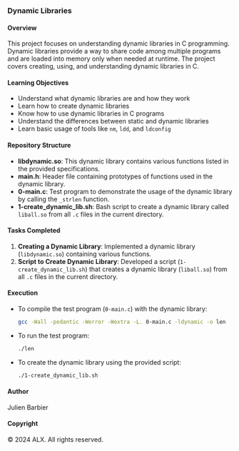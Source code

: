### Dynamic Libraries

#### Overview
This project focuses on understanding dynamic libraries in C programming. Dynamic libraries provide a way to share code among multiple programs and are loaded into memory only when needed at runtime. The project covers creating, using, and understanding dynamic libraries in C.

#### Learning Objectives
- Understand what dynamic libraries are and how they work
- Learn how to create dynamic libraries
- Know how to use dynamic libraries in C programs
- Understand the differences between static and dynamic libraries
- Learn basic usage of tools like `nm`, `ldd`, and `ldconfig`

#### Repository Structure
- **libdynamic.so**: This dynamic library contains various functions listed in the provided specifications.
- **main.h**: Header file containing prototypes of functions used in the dynamic library.
- **0-main.c**: Test program to demonstrate the usage of the dynamic library by calling the `_strlen` function.
- **1-create_dynamic_lib.sh**: Bash script to create a dynamic library called `liball.so` from all `.c` files in the current directory.

#### Tasks Completed
1. **Creating a Dynamic Library**: Implemented a dynamic library (`libdynamic.so`) containing various functions.
2. **Script to Create Dynamic Library**: Developed a script (`1-create_dynamic_lib.sh`) that creates a dynamic library (`liball.so`) from all `.c` files in the current directory.

#### Execution
- To compile the test program (`0-main.c`) with the dynamic library:
  ```bash
  gcc -Wall -pedantic -Werror -Wextra -L. 0-main.c -ldynamic -o len
  ```
- To run the test program:
  ```bash
  ./len
  ```
- To create the dynamic library using the provided script:
  ```bash
  ./1-create_dynamic_lib.sh
  ```

#### Author
Julien Barbier

#### Copyright
© 2024 ALX. All rights reserved.
